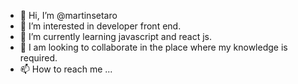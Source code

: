 - 👋 Hi, I’m @martinsetaro
- 👀 I’m interested in developer front end.
- 🌱 I’m currently learning javascript and react js.
- 💞️ I am looking to collaborate in the place where my knowledge is required.
- 📫 How to reach me ...

<!---
martinsetaro/martinsetaro is a ✨ special ✨ repository because its `README.md` (this file) appears on your GitHub profile.
You can click the Preview link to take a look at your changes.
--->
